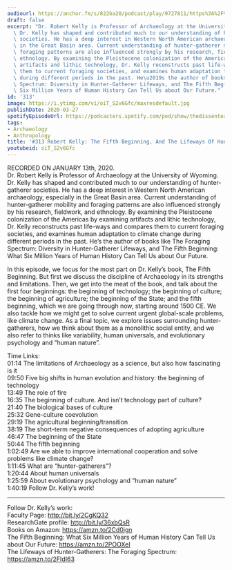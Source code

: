 ```yaml
---
audiourl: https://anchor.fm/s/822ba20/podcast/play/9727811/https%3A%2F%2Fd3ctxlq1ktw2nl.cloudfront.net%2Fproduction%2F2020-0-16%2F43703524-44100-2-67e5c61564a68.m4a
draft: false
excerpt: "Dr. Robert Kelly is Professor of Archaeology at the University of Wyoming.\
  \ Dr. Kelly has shaped and contributed much to our understanding of hunter-gatherer\
  \ societies. He has a deep interest in Western North American archaeology, especially\
  \ in the Great Basin area. Current understanding of hunter-gatherer mobility and\
  \ foraging patterns are also influenced strongly by his research, fieldwork, and\
  \ ethnology. By examining the Pleistocene colonization of the Americas by examining\
  \ artifacts and lithic technology, Dr. Kelly reconstructs past life-ways and compares\
  \ them to current foraging societies, and examines human adaptation to climate change\
  \ during different periods in the past. He\u2019s the author of books like The Foraging\
  \ Spectrum: Diversity in Hunter-Gatherer Lifeways, and The Fifth Beginning: What\
  \ Six Million Years of Human History Can Tell Us about Our Future."
id: '313'
image: https://i.ytimg.com/vi/oiT_S2v6Gfc/maxresdefault.jpg
publishDate: 2020-03-27
spotifyEpisodeUrl: https://podcasters.spotify.com/pod/show/thedissenter/episodes/313-Robert-Kelly-The-Fifth-Beginning--And-The-Lifeways-Of-Hunter-Gatherers-ea7cc3
tags:
- Archaeology
- Anthropology
title: '#313 Robert Kelly: The Fifth Beginning, And The Lifeways Of Hunter-Gatherers'
youtubeid: oiT_S2v6Gfc
---
```

<div class="timelinks">

RECORDED ON JANUARY 13th, 2020.  
Dr. Robert Kelly is Professor of Archaeology at the University of Wyoming. Dr. Kelly has shaped and contributed much to our understanding of hunter-gatherer societies. He has a deep interest in Western North American archaeology, especially in the Great Basin area. Current understanding of hunter-gatherer mobility and foraging patterns are also influenced strongly by his research, fieldwork, and ethnology. By examining the Pleistocene colonization of the Americas by examining artifacts and lithic technology, Dr. Kelly reconstructs past life-ways and compares them to current foraging societies, and examines human adaptation to climate change during different periods in the past. He’s the author of books like The Foraging Spectrum: Diversity in Hunter-Gatherer Lifeways, and The Fifth Beginning: What Six Million Years of Human History Can Tell Us about Our Future.

In this episode, we focus for the most part on Dr. Kelly’s book, The Fifth Beginning. But first we discuss the discipline of Archaeology in its strengths and limitations. Then, we get into the meat of the book, and talk about the first four beginnings: the beginning of technology; the beginning of culture; the beginning of agriculture; the beginning of the State; and the fifth beginning, which we are going through now, starting around 1500 CE. We also tackle how we might get to solve current urgent global-scale problems, like climate change. As a final topic, we explore issues surrounding hunter-gatherers, how we think about them as a monolithic social entity, and we also refer to thinks like variability, human universals, and evolutionary psychology and “human nature”.

Time Links:  
<time>01:14</time> The limitations of Archaeology as a science, but also how fascinating is it  
<time>09:50</time> Five big shifts in human evolution and history: the beginning of technology  
<time>13:49</time> The role of fire  
<time>16:35</time> The beginning of culture. And isn’t technology part of culture?  
<time>21:40</time> The biological bases of culture   
<time>25:32</time> Gene-culture coevolution  
<time>29:19</time> The agricultural beginning/transition  
<time>38:19</time> The short-term negative consequences of adopting agriculture  
<time>46:47</time> The beginning of the State  
<time>50:44</time> The fifth beginning  
<time>1:02:49</time> Are we able to improve international cooperation and solve problems like climate change?  
<time>1:11:45</time> What are “hunter-gatherers”?  
<time>1:20:44</time> About human universals  
<time>1:25:59</time> About evolutionary psychology and “human nature”  
<time>1:40:19</time> Follow Dr. Kelly’s work!

---

Follow Dr. Kelly’s work:  
Faculty Page: http://bit.ly/2CgKQ32  
ResearchGate profile: http://bit.ly/36xbQsR  
Books on Amazon: https://amzn.to/2Cd0ign  
The Fifth Beginning: What Six Million Years of Human History Can Tell Us about Our Future: https://amzn.to/2POOXeI  
The Lifeways of Hunter-Gatherers: The Foraging Spectrum: https://amzn.to/2FIdI63
</div>


